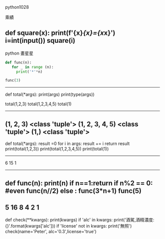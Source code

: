 python1028

乘績

def square(x):
print(f'{x}*{x}={x*x}')        
i=int(input())
square(i)
----------------------------------
python 畫星星
```python
def func(n):
   for _ in range (n):
     print('*'*n)

func(3)
```
----------------------------------


def total(*args):
  print(args)
  print(type(args))

total(1,2,3)
total(1,2,3,4,5)
total(1)

----------------------------------
(1, 2, 3)
<class 'tuple'>
(1, 2, 3, 4, 5)
<class 'tuple'>
(1,)
<class 'tuple'>
----------------------------------
def total(*args):
  result =0
  for i in args:
     result += i
  return result
print(total(1,2,3))
print(total(1,2,3,4,5))
print(total(1))

---------------------
6
15
1

---------------------

def func(n):
  print(n)
  if n==1:return
  if n%2 == 0: #even
    func(n//2)
  else :
   func(3*n+1)
func(5)
----------------------
5
16
8
4
2
1
----------------------------------------
def check(**kwargs):
    print(kwargs)
    if 'alc' in kwargs:
        print('酒駕,酒精濃度:{}'.format(kwargs['alc']))
    if 'license' not in kwargs:
      print('無照')
check(name='Peter', alc='0.3',license='true')
